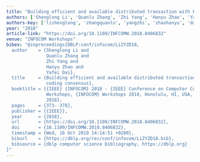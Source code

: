 ```yaml
---
title: "Building efficient and available distributed transaction with Paxos-based coding consensus"
authors: ['Shenglong Li', 'Quanlu Zhang', 'Zhi Yang', 'Hanyu Zhao', 'Yafei Dai']
authors-key: ['lishenglong', 'zhangquanlu', 'yangzhi', 'zhaohanyu', 'daiyafei']
year: "2018"
article-link: "https://doi.org/10.1109/INFCOMW.2018.8406832"
venue: "INFOCOM Workshops"
bibex: "@inproceedings{DBLP:conf/infocom/LiZYZD18,
  author    = {Shenglong Li and
               Quanlu Zhang and
               Zhi Yang and
               Hanyu Zhao and
               Yafei Dai},
  title     = {Building efficient and available distributed transaction with Paxos-based
               coding consensus},
  booktitle = {{IEEE} {INFOCOM} 2018 - {IEEE} Conference on Computer Communications
               Workshops, {INFOCOM} Workshops 2018, Honolulu, HI, USA, April 15-19,
               2018},
  pages     = {373--378},
  publisher = {{IEEE}},
  year      = {2018},
  url       = {https://doi.org/10.1109/INFCOMW.2018.8406832},
  doi       = {10.1109/INFCOMW.2018.8406832},
  timestamp = {Wed, 16 Oct 2019 14:14:51 +0200},
  biburl    = {https://dblp.org/rec/conf/infocom/LiZYZD18.bib},
  bibsource = {dblp computer science bibliography, https://dblp.org}
}"
---
```


